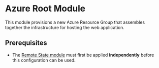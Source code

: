 # Azure Root Module

This module provisions a new Azure Resource Group that assembles together the infrastructure for hosting the web application.

## Prerequisites
* The [Remote State module](./terraform-azure-remote-state/README.md) must first be applied **independently** before this configuration can be used.

